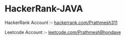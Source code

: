 # HackerRank-JAVA
HackerRank Account :- <a href="https://www.hackerrank.com/Prathmesh311">hackerrank.com/Prathmesh311</a>

Leetcode Account :- <a href="https://leetcode.com/PrathmeshBhondave/">leetcode.com/PrathmeshBhondave</a>

